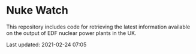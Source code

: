# Nuke Watch

This repository includes code for retrieving the latest information available on the output of EDF nuclear power plants in the UK.

Last updated: 2021-02-24 07:05